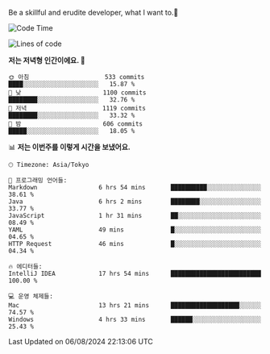 Be a skillful and erudite developer, what I want to.👶

<!--START_SECTION:waka-->
![Code Time](http://img.shields.io/badge/Code%20Time-1%2C123%20hrs%2026%20mins-blue)

![Lines of code](https://img.shields.io/badge/%EC%A0%80%EB%8A%94%20%EC%97%AC%ED%83%9C%EA%B9%8C%EC%A7%80%20-2.8%20million%20%EC%A4%84%EC%9D%98%20%EC%BD%94%EB%93%9C%EB%A5%BC%20%EC%9E%91%EC%84%B1%ED%96%88%EC%96%B4%EC%9A%94.-blue)

**저는 저녁형 인간이에요. 🦉** 

```text
🌞 아침                     533 commits         ████░░░░░░░░░░░░░░░░░░░░░   15.87 % 
🌆 낮　                     1100 commits        ████████░░░░░░░░░░░░░░░░░   32.76 % 
🌃 저녁                     1119 commits        ████████░░░░░░░░░░░░░░░░░   33.32 % 
🌙 밤　                     606 commits         █████░░░░░░░░░░░░░░░░░░░░   18.05 % 
```


📊 **저는 이번주를 이렇게 시간을 보냈어요.** 

```text
🕑︎ Timezone: Asia/Tokyo

💬 프로그래밍 언어들: 
Markdown                 6 hrs 54 mins       ██████████░░░░░░░░░░░░░░░   38.61 % 
Java                     6 hrs 2 mins        ████████░░░░░░░░░░░░░░░░░   33.77 % 
JavaScript               1 hr 31 mins        ██░░░░░░░░░░░░░░░░░░░░░░░   08.49 % 
YAML                     49 mins             █░░░░░░░░░░░░░░░░░░░░░░░░   04.65 % 
HTTP Request             46 mins             █░░░░░░░░░░░░░░░░░░░░░░░░   04.34 % 

🔥 에디터들: 
IntelliJ IDEA            17 hrs 54 mins      █████████████████████████   100.00 % 

💻 운영 체제들: 
Mac                      13 hrs 21 mins      ███████████████████░░░░░░   74.57 % 
Windows                  4 hrs 33 mins       ██████░░░░░░░░░░░░░░░░░░░   25.43 % 
```


 Last Updated on 06/08/2024 22:13:06 UTC
<!--END_SECTION:waka-->
